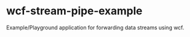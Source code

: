 wcf-stream-pipe-example
=======================

Example/Playground application for forwarding data streams using wcf.